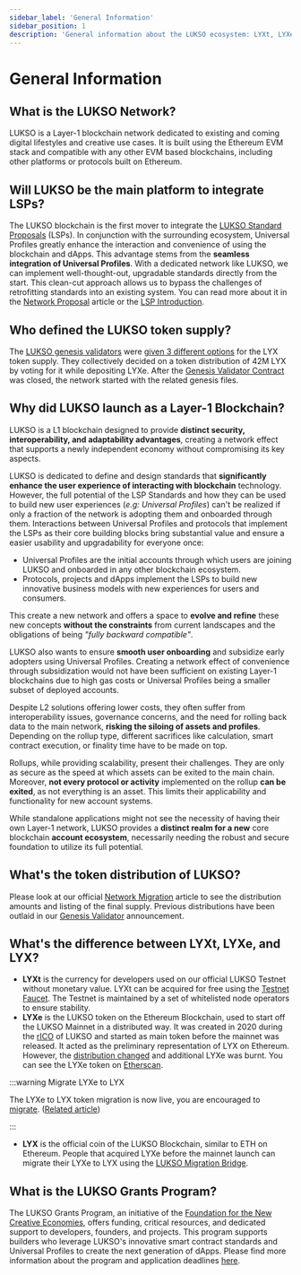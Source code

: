 ```yaml
---
sidebar_label: 'General Information'
sidebar_position: 1
description: 'General information about the LUKSO ecosystem: LYXt, LYXe, and LYX, token supply, LUKSO as a Layer-1.'
---
```


# General Information

## What is the LUKSO Network?

LUKSO is a Layer-1 blockchain network dedicated to existing and coming digital lifestyles and creative use cases. It is built using the Ethereum EVM stack and compatible with any other EVM based blockchains, including other platforms or protocols built on Ethereum.

## Will LUKSO be the main platform to integrate LSPs?

The LUKSO blockchain is the first mover to integrate the [LUKSO Standard Proposals](/standards/introduction) (LSPs). In conjunction with the surrounding ecosystem, Universal Profiles greatly enhance the interaction and convenience of using the blockchain and dApps. This advantage stems from the **seamless integration of Universal Profiles**. With a dedicated network like LUKSO, we can implement well-thought-out, upgradable standards directly from the start. This clean-cut approach allows us to bypass the challenges of retrofitting standards into an existing system. You can read more about it in the [Network Proposal](https://medium.com/lukso/its-happening-the-genesis-validators-are-coming-ce5e07935df6) article or the [LSP Introduction](/standards/introduction).

## Who defined the LUKSO token supply?

The [LUKSO genesis validators](https://dune.com/hmc/lukso-genesis-validators) were [given 3 different options](https://medium.com/lukso/its-happening-the-genesis-validators-are-coming-ce5e07935df6) for the LYX token supply. They collectively decided on a token distribution of 42M LYX by voting for it while depositing LYXe. After the [Genesis Validator Contract](https://etherscan.io/address/0x42000421dd80D1e90E56E87e6eE18D7770b9F8cC#code) was closed, the network started with the related genesis files.

## Why did LUKSO launch as a Layer-1 Blockchain?

LUKSO is a L1 blockchain designed to provide **distinct security, interoperability, and adaptability advantages**, creating a network effect that supports a newly independent economy without compromising its key aspects.

LUKSO is dedicated to define and design standards that **significantly enhance the user experience of interacting with blockchain** technology. However, the full potential of the LSP Standards and how they can be used to build new user experiences (_e.g: Universal Profiles_) can't be realized if only a fraction of the network is adopting them and onboarded through them. Interactions between Universal Profiles and protocols that implement the LSPs as their core building blocks bring substantial value and ensure a easier usability and upgradability for everyone once:

- Universal Profiles are the initial accounts through which users are joining LUKSO and onboarded in any other blockchain ecosystem.
- Protocols, projects and dApps implement the LSPs to build new innovative business models with new experiences for users and consumers.

This create a new network and offers a space to **evolve and refine** these new concepts **without the constraints** from current landscapes and the obligations of being _"fully backward compatible"_.

LUKSO also wants to ensure **smooth user onboarding** and subsidize early adopters using Universal Profiles. Creating a network effect of convenience through subsidization would not have been sufficient on existing Layer-1 blockchains due to high gas costs or Universal Profiles being a smaller subset of deployed accounts.

Despite L2 solutions offering lower costs, they often suffer from interoperability issues, governance concerns, and the need for rolling back data to the main network, **risking the siloing of assets and profiles**. Depending on the rollup type, different sacrifices like calculation, smart contract execution, or finality time have to be made on top.

Rollups, while providing scalability, present their challenges. They are only as secure as the speed at which assets can be exited to the main chain. Moreover, **not every protocol or activity** implemented on the rollup **can be exited**, as not everything is an asset. This limits their applicability and functionality for new account systems.

While standalone applications might not see the necessity of having their own Layer-1 network, LUKSO provides a **distinct realm for a new** core blockchain **account ecosystem**, necessarily needing the robust and secure foundation to utilize its full potential.

## What's the token distribution of LUKSO?

Please look at our official [Network Migration](https://medium.com/lukso/the-lyxe-migration-process-374053e5ddf5) article to see the distribution amounts and listing of the final supply. Previous distributions have been outlaid in our [Genesis Validator](https://medium.com/lukso/its-happening-the-genesis-validators-are-coming-ce5e07935df6) announcement.

## What's the difference between LYXt, LYXe, and LYX?

- **LYXt** is the currency for developers used on our official LUKSO Testnet without monetary value. LYXt can be acquired for free using the [Testnet Faucet](https://faucet.testnet.lukso.network/). The Testnet is maintained by a set of whitelisted node operators to ensure stability.
- **LYXe** is the LUKSO token on the Ethereum Blockchain, used to start off the LUKSO Mainnet in a distributed way. It was created in 2020 during the [rICO](https://medium.com/lukso/re-launching-the-reversible-ico-5289989ce7ed) of LUKSO and started as main token before the mainnet was released. It acted as the preliminary representation of LYX on Ethereum. However, the [distribution changed](https://medium.com/lukso/its-happening-the-genesis-validators-are-coming-ce5e07935df6) and additional LYXe was burnt. You can see the LYXe token on [Etherscan](https://etherscan.io/token/0xA8b919680258d369114910511cc87595aec0be6D).

:::warning Migrate LYXe to LYX

The LYXe to LYX token migration is now live, you are encouraged to [migrate](https://migrate.lukso.network). ([Related article](https://medium.com/lukso/the-lyxe-migration-process-374053e5ddf5))

:::

- **LYX** is the official coin of the LUKSO Blockchain, similar to ETH on Ethereum. People that acquired LYXe before the mainnet launch can migrate their LYXe to LYX using the [LUKSO Migration Bridge](https://migrate.lukso.network/).

## What is the LUKSO Grants Program?

The LUKSO Grants Program, an initiative of the [Foundation for the New Creative Economies](https://twitter.com/LUKSOFoundation), offers funding, critical resources, and dedicated support to developers, founders, and projects. This program supports builders who leverage LUKSO's innovative smart contract standards and Universal Profiles to create the next generation of dApps. Please find more information about the program and application deadlines [here](https://lukso.network/grants).
